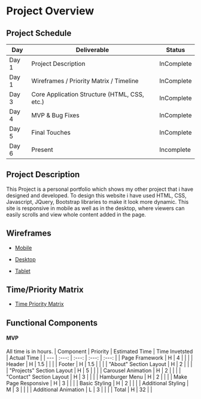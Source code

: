 # Project Overview

## Project Schedule

|  Day | Deliverable | Status
|---|---| ---|
|Day 1| Project Description | InComplete
|Day 1| Wireframes / Priority Matrix / Timeline | InComplete
|Day 3| Core Application Structure (HTML, CSS, etc.) | InComplete
|Day 4| MVP & Bug Fixes | InComplete
|Day 5| Final Touches | InComplete
|Day 6| Present |Incomplete


## Project Description

This Project is a personal portfolio which shows my other project that i have designed and developed. To design this website i have used HTML, CSS, Javascript, JQuery, Bootstrap libraries to make it look more dynamic. This site is responsive in mobile as well as in the desktop, where viewers can easily scrolls and view whole content added in the page.

## Wireframes
- [Mobile](https://imgur.com/tSOAlhc)

- [Desktop](https://imgur.com/Vj4MdgF)

- [Tablet](https://imgur.com/5SZb484)

## Time/Priority Matrix
- [Time Priority Matrix](https://imgur.com/bUQfSlv)

## Functional Components

#### MVP

All time is in hours.
| Component | Priority | Estimated Time | Time Invetsted | Actual Time |
| --- | :---: |  :---: | :---: | :---: |
| Page Framework | H | 4 | | |
| Header | H | 1.5 |  | |
| Footer | H | 1.5 |  | |
| "About" Section Layout | H | 2 | | |
| "Projects" Section Layout | H | 5 |  |  |
| Carousel Animation | H | 2 |  | |
| "Contact" Section Layout | H | 3 |  | |
| Hamburger Menu | H | 2 | |  |
| Make Page Responsive | H | 3 |  | |
| Basic Styling | H | 2 |  |  |
| Additional Styling | M | 3 | | |
| Additional Animation | L | 3 |  | |
| Total | H | 32 |  |  
